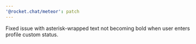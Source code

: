 ```yaml
---
'@rocket.chat/meteor': patch
---
```


Fixed issue with asterisk-wrapped text not becoming bold when user enters profile custom status.
